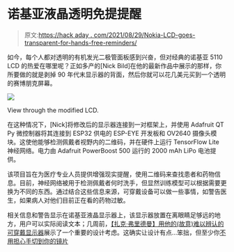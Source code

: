 # 诺基亚液晶透明免提提醒

> 原文:[https://hack aday . com/2021/08/29/Nokia-LCD-goes-transparent-for-hands-free-reminders/](https://hackaday.com/2021/08/29/nokia-lcd-goes-transparent-for-hands-free-reminders/)

如今，每个人都对透明的有机发光二极管面板感到兴奋，但对经典的诺基亚 5110 LCD 的热爱在哪里呢？正如多产的[Nick Bild]在他的最新作品中展示的那样，你所要做的就是剥掉 90 年代末显示器的背面，然后你就可以花几美元买到一个透明的赛博朋克屏幕。

[![](../Images/49dc111a5e045d3e4c895599b957cd95.png)](https://hackaday.com/wp-content/uploads/2021/08/nokiahud_detail.jpg)

View through the modified LCD.

在这种情况下，[Nick]将修改后的显示器连接到一对框架上，并使用 Adafruit QT Py 微控制器将其连接到 ESP32 供电的 ESP-EYE 开发板和 OV2640 摄像头模块。这使他能够检测佩戴者视野内的二维码，并在硬件上运行 TensorFlow Lite 神经网络。电力由 Adafruit PowerBoost 500 运行的 2000 mAh LiPo 电池提供。

该项目旨在为医疗专业人员提供增强现实提醒，使用二维码来查找患者和药物信息。目前，神经网络被用于检测佩戴者何时洗手，但显然训练模型可以根据需要更换为不同的东西。通过结合这些信息来源，可穿戴设备可以做一些事情，如警告医生，如果病人对他们目前正在看的药物过敏。

相关信息和警告显示在诺基亚液晶显示器上，该显示器放置在离眼睛足够远的地方，用户可以实际阅读文本；几周前，[【扎克·弗里德曼】用他的(故意)难以辨认的可穿戴显示器](https://hackaday.com/2021/08/19/why-you-cant-make-build-a-wearable-display-with-a-just-a-transparent-oled/)展示了一个重要的设计考虑。这确实让设计有点…笨拙，但至少你[不用担心手切到你的镜片](https://hackaday.com/2021/08/14/3d-printed-smart-glasses-put-linux-in-your-face/)